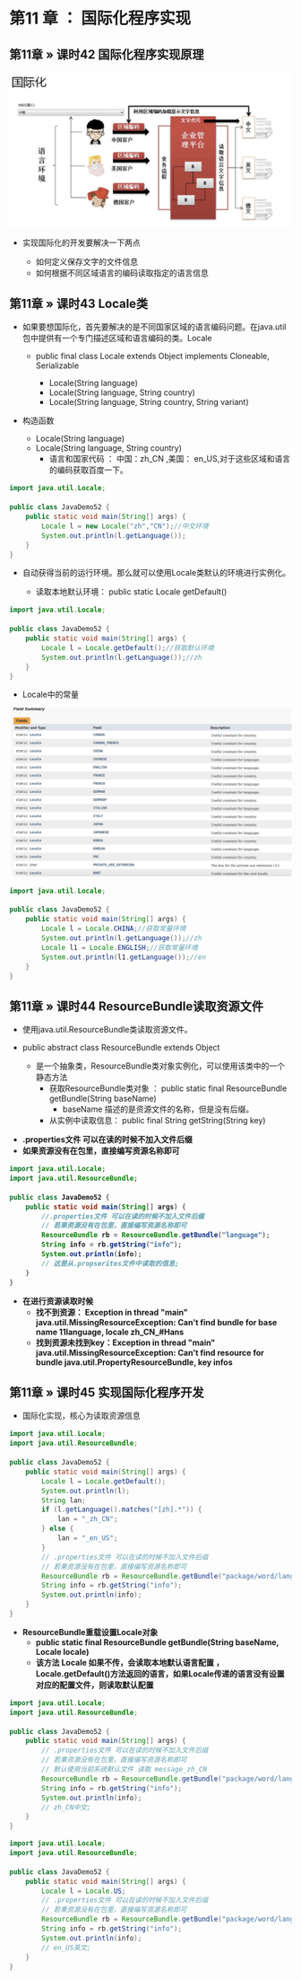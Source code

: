 # 第11 章 ： 国际化程序实现

## 第11章 » 课时42 国际化程序实现原理

![](../img/国际化.png)

* 实现国际化的开发要解决一下两点

    * 如何定义保存文字的文件信息
    * 如何根据不同区域语言的编码读取指定的语言信息

## 第11章 » 课时43 Locale类

* 如果要想国际化，首先要解决的是不同国家区域的语言编码问题。在java.util包中提供有一个专门描述区域和语言编码的类。Locale

    * public final class Locale extends Object implements Cloneable, Serializable

        * Locale(String language)
        * Locale(String language, String country)
        * Locale(String language, String country, String variant)

* 构造函数
    * Locale​(String language)
    * Locale​(String language, String country)
        * 语言和国家代码 ： 中国：zh_CN ,美国： en_US,对于这些区域和语言的编码获取百度一下。

```java
import java.util.Locale;

public class JavaDemo52 {
    public static void main(String[] args) {
        Locale l = new Locale("zh","CN");//中文环境
        System.out.println(l.getLanguage());
    }
}
```

* 自动获得当前的运行环境。那么就可以使用Locale类默认的环境进行实例化。

    * 读取本地默认环境： public static Locale getDefault​()

```java
import java.util.Locale;

public class JavaDemo52 {
    public static void main(String[] args) {
        Locale l = Locale.getDefault();//获取默认环境
        System.out.println(l.getLanguage());//zh
    }
}
```

* Locale中的常量

![](../img/LocaleConst.png)

```java
import java.util.Locale;

public class JavaDemo52 {
    public static void main(String[] args) {
        Locale l = Locale.CHINA;//获取常量环境
        System.out.println(l.getLanguage());//zh
        Locale l1 = Locale.ENGLISH;//获取常量环境
        System.out.println(l1.getLanguage());//en
    }
}
```

## 第11章 » 课时44 ResourceBundle读取资源文件

* 使用java.util.ResourceBundle类读取资源文件。

* public abstract class ResourceBundle extends Object

    * 是一个抽象类，ResourceBundle类对象实例化，可以使用该类中的一个静态方法
        * 获取ResourceBundle类对象 ： public static final ResourceBundle getBundle​(String baseName)
            * baseName 描述的是资源文件的名称，但是没有后缀。
        * 从实例中读取信息： public final String getString​(String key)

<strong>

* .properties文件 可以在读的时候不加入文件后缀
* 如果资源没有在包里，直接编写资源名称即可

```java
import java.util.Locale;
import java.util.ResourceBundle;

public class JavaDemo52 {
    public static void main(String[] args) {
        //.properties文件 可以在读的时候不加入文件后缀
        // 若果资源没有在包里，直接编写资源名称即可
        ResourceBundle rb = ResourceBundle.getBundle("language");
        String info = rb.getString("info");
        System.out.println(info);
        // 这是从.propserites文件中读取的信息;
    }
}
```

* 在进行资源读取时候 
    * 找不到资源： Exception in thread "main" java.util.MissingResourceException: Can't find bundle for base name 11language, locale zh_CN_#Hans
    * 找到资源未找到key：Exception in thread "main" java.util.MissingResourceException: Can't find resource for bundle java.util.PropertyResourceBundle, key infos

</strong>

## 第11章 » 课时45 实现国际化程序开发

* 国际化实现，核心为读取资源信息

```java
import java.util.Locale;
import java.util.ResourceBundle;

public class JavaDemo52 {
    public static void main(String[] args) {
        Locale l = Locale.getDefault();
        System.out.println(l);
        String lan;
        if (l.getLanguage().matches("[zh].*")) {
            lan = "_zh_CN";
        } else {
            lan = "_en_US";
        }
        // .properties文件 可以在读的时候不加入文件后缀
        // 若果资源没有在包里，直接编写资源名称即可
        ResourceBundle rb = ResourceBundle.getBundle("package/word/language/message" + lan);
        String info = rb.getString("info");
        System.out.println(info);
    }
}
```

<strong>

* ResourceBundle重载设置Locale对象
    * public static final ResourceBundle getBundle​(String baseName, Locale locale)
    * 该方法 Locale 如果不传，会读取本地默认语言配置 ，Locale.getDefault()方法返回的语言，如果Locale传递的语言没有设置对应的配置文件，则读取默认配置

</strong>

```java
import java.util.Locale;
import java.util.ResourceBundle;

public class JavaDemo52 {
    public static void main(String[] args) {
        // .properties文件 可以在读的时候不加入文件后缀
        // 若果资源没有在包里，直接编写资源名称即可
        // 默认使用当前系统默认文件 读取 message_zh_CN
        ResourceBundle rb = ResourceBundle.getBundle("package/word/language/message");
        String info = rb.getString("info");
        System.out.println(info);
        // zh_CN中文;
    }
}

```

```java
import java.util.Locale;
import java.util.ResourceBundle;

public class JavaDemo52 {
    public static void main(String[] args) {
        Locale l = Locale.US;
        // .properties文件 可以在读的时候不加入文件后缀
        // 若果资源没有在包里，直接编写资源名称即可
        ResourceBundle rb = ResourceBundle.getBundle("package/word/language/message",l);
        String info = rb.getString("info");
        System.out.println(info);
        // en_US英文;
    }
}
```